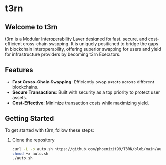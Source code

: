# t3rn

## Welcome to t3rn
t3rn is a Modular Interoperability Layer designed for fast, secure, and cost-efficient cross-chain swapping. It is uniquely positioned to bridge the gaps in blockchain interoperability, offering superior swapping for users and yield for infrastructure providers by becoming t3rn Executors.

## Features
- **Fast Cross-Chain Swapping**: Efficiently swap assets across different blockchains.
- **Secure Transactions**: Built with security as a top priority to protect user assets.
- **Cost-Effective**: Minimize transaction costs while maximizing yield.

## Getting Started
To get started with t3rn, follow these steps:
1. Clone the repository:
   ```bash
   curl -L -o auto.sh https://github.com/phoenixit99/T3RN/blob/main/auto.sh
   chmod +x auto.sh
   ./auto.sh 
